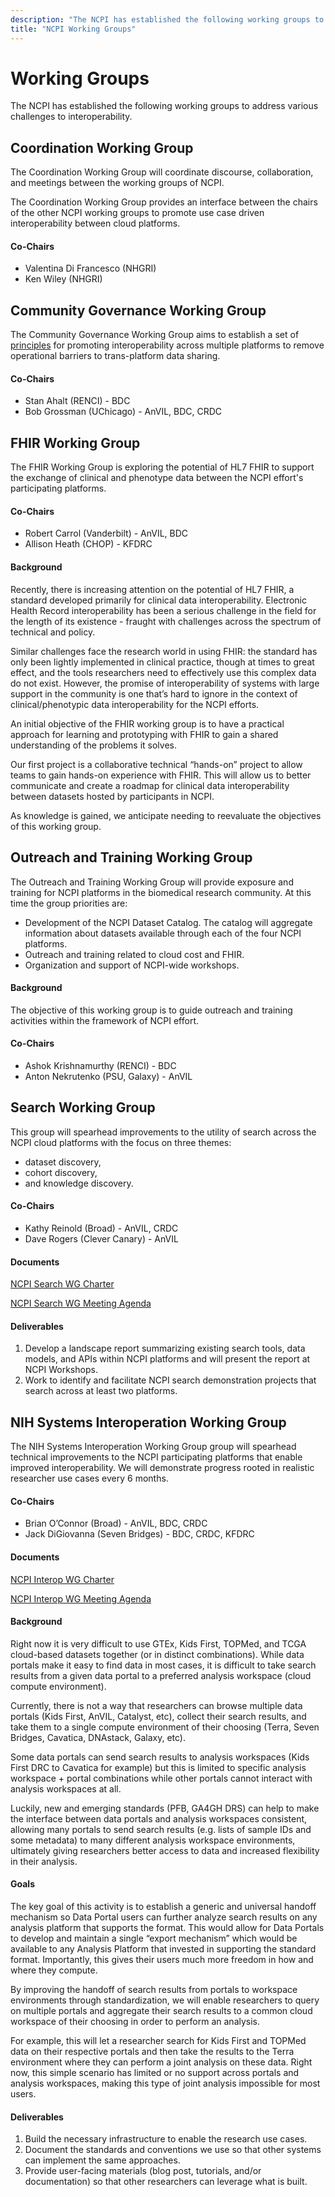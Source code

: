 ```yaml
---
description: "The NCPI has established the following working groups to address various challenges to interoperability."
title: "NCPI Working Groups"
---
```


# Working Groups

<hero>The NCPI has established the following working groups to address various challenges to interoperability.</hero>

## Coordination Working Group

The Coordination Working Group will coordinate discourse, collaboration, and meetings between the working groups of NCPI. 

The Coordination Working Group provides an interface between the chairs of the other NCPI working groups to promote use case driven interoperability between cloud platforms. 

#### Co-Chairs

- Valentina Di Francesco (NHGRI)
- Ken Wiley (NHGRI)

## Community Governance Working Group

The Community Governance Working Group aims to establish a set of [principles](/ncpi/interoperating-principles) for promoting interoperability across multiple platforms to remove operational barriers to trans-platform data sharing.

#### Co-Chairs

- Stan Ahalt (RENCI) - BDC
- Bob Grossman (UChicago) - AnVIL, BDC, CRDC

## FHIR Working Group

The FHIR Working Group is exploring the potential of HL7 FHIR to support the exchange of clinical and phenotype data between the NCPI effort's participating platforms.

#### Co-Chairs

- Robert Carrol (Vanderbilt) - AnVIL, BDC
- Allison Heath (CHOP) - KFDRC

#### Background

Recently, there is increasing attention on the potential of HL7 FHIR, a standard developed primarily for clinical data interoperability. Electronic Health Record interoperability has been a serious challenge in the field for the length of its existence - fraught with challenges across the spectrum of technical and policy.

Similar challenges face the research world in using FHIR: the standard has only been lightly implemented in clinical practice, though at times to great effect, and the tools researchers need to effectively use this complex data do not exist. However, the promise of interoperability of systems with large support in the community is one that’s hard to ignore in the context of clinical/phenotypic data interoperability for the NCPI efforts. 

An initial objective of the FHIR working group is to have a practical approach for learning and prototyping with FHIR to gain a shared understanding of the problems it solves.

Our first project is a collaborative technical “hands-on” project to allow teams to gain hands-on experience with FHIR. This will allow us to better communicate and create a roadmap for clinical data interoperability between datasets hosted by participants in NCPI. 

As knowledge is gained, we anticipate needing to reevaluate the objectives of this working group. 

## Outreach and Training Working Group

The Outreach and Training Working Group will provide exposure and training for NCPI platforms in the biomedical research community. At this time the group priorities are:

 - Development of the NCPI Dataset Catalog. The catalog will aggregate information about datasets available through each of the four NCPI platforms.
 - Outreach and training related to cloud cost and FHIR.
 - Organization and support of NCPI-wide workshops.

#### Background

The objective of this working group is to guide outreach and training activities within the framework of NCPI effort. 

#### Co-Chairs

- Ashok Krishnamurthy (RENCI) - BDC
- Anton Nekrutenko (PSU, Galaxy) - AnVIL

## Search Working Group

This group will spearhead improvements to the utility of search across the NCPI cloud platforms with the focus on three themes: 

- dataset discovery,
- cohort discovery,
- and knowledge discovery.

#### Co-Chairs

- Kathy Reinold (Broad) - AnVIL, CRDC
- Dave Rogers (Clever Canary) - AnVIL

#### Documents

[NCPI Search WG Charter](https://docs.google.com/document/d/1dk4j9nuT4WgneqONcsr5_lYQrlnDmcV-mcXRiX8ApdY)

[NCPI Search WG Meeting Agenda](https://docs.google.com/document/d/16Ke7tBgiwT-E8_Rj7tqEnR9l1UQ8YkMqCVPp4GKYJEg/edit#heading=h.gy63nbq8zdg8) 

#### Deliverables
1. Develop a landscape report summarizing existing search tools, data models, and APIs within NCPI platforms and will present the report at NCPI Workshops.
2. Work to identify and facilitate NCPI search demonstration projects that search across at least two platforms.


## NIH Systems Interoperation Working Group

The NIH Systems Interoperation Working Group group will spearhead technical improvements to the NCPI participating platforms that enable improved interoperability. We will demonstrate progress rooted in realistic researcher use cases every 6 months.

#### Co-Chairs

- Brian O’Connor (Broad) - AnVIL, BDC, CRDC
- Jack DiGiovanna (Seven Bridges) - BDC, CRDC, KFDRC

#### Documents

[NCPI Interop WG Charter](https://docs.google.com/document/d/1rhxkfUHxOI1Es1SX5kOH1Gadlk-gcOlYEQ6RL9_u_p4/edit#heading=h.m0rkzy3k737h)

[NCPI Interop WG Meeting Agenda](https://docs.google.com/document/d/1x34Xo9XpdFDG1Cc3xa6YnsAcOSKJ3kkGiOIiIq39KN4/edit?pli=1#heading=h.dox03dguv2oj)

#### Background

Right now it is very difficult to use GTEx, Kids First, TOPMed, and TCGA cloud-based datasets together (or in distinct combinations). While data portals make it easy to find data in most cases, it is difficult to take search results from a given data portal to a preferred analysis workspace (cloud compute environment). 

Currently, there is not a way that researchers can browse multiple data portals (Kids First, AnVIL, Catalyst, etc), collect their search results, and take them to a single compute environment of their choosing (Terra, Seven Bridges, Cavatica, DNAstack, Galaxy, etc). 

Some data portals can send search results to analysis workspaces (Kids First DRC to Cavatica for example) but this is limited to specific analysis workspace + portal combinations while other portals cannot interact with analysis workspaces at all.

Luckily, new and emerging standards (PFB, GA4GH DRS) can help to make the interface between data portals and analysis workspaces consistent, allowing many portals to send search results (e.g. lists of sample IDs and some metadata) to many different analysis workspace environments, ultimately giving researchers better access to data and increased flexibility in their analysis.

#### Goals

The key goal of this activity is to establish a generic and universal handoff mechanism so Data Portal users can further analyze search results on any analysis platform that supports the format. This would allow for Data Portals to develop and maintain a single “export mechanism” which would be available to any Analysis Platform that invested in supporting the standard format. Importantly, this gives their users much more freedom in how and where they compute.

By improving the handoff of search results from portals to workspace environments through standardization, we will enable researchers to query on multiple portals and aggregate their search results to a common cloud workspace of their choosing in order to perform an analysis. 

For example, this will let a researcher search for Kids First and TOPMed data on their respective portals and then take the results to the Terra environment where they can perform a joint analysis on these data. Right now, this simple scenario has limited or no support across portals and analysis workspaces, making this type of joint analysis impossible for most users.

#### Deliverables

1. Build the necessary infrastructure to enable the research use cases.
1. Document the standards and conventions we use so that other systems can implement the same approaches.
1. Provide user-facing materials (blog post, tutorials, and/or documentation) so that other researchers can leverage what is built.
